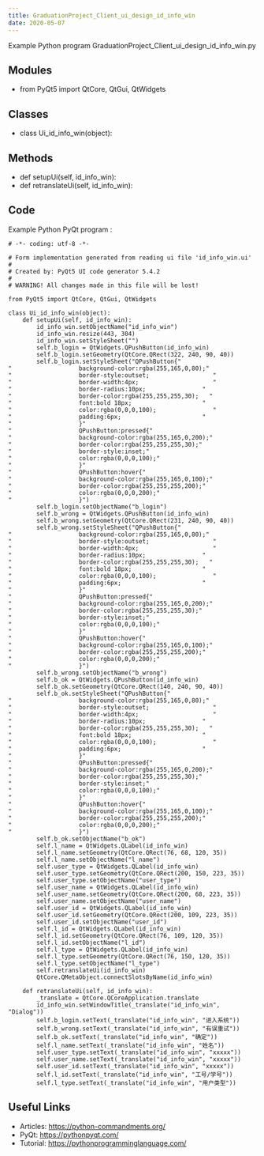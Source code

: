 ```yaml
---
title: GraduationProject_Client_ui_design_id_info_win
date: 2020-05-07
---
```

Example Python program GraduationProject_Client_ui_design_id_info_win.py

## Modules

* from PyQt5 import QtCore, QtGui, QtWidgets

## Classes

* class Ui_id_info_win(object):

## Methods

* def setupUi(self, id_info_win):
* def retranslateUi(self, id_info_win):

## Code

Example Python PyQt program :

    # -*- coding: utf-8 -*-
    
    # Form implementation generated from reading ui file 'id_info_win.ui'
    #
    # Created by: PyQt5 UI code generator 5.4.2
    #
    # WARNING! All changes made in this file will be lost!
    
    from PyQt5 import QtCore, QtGui, QtWidgets
    
    class Ui_id_info_win(object):
        def setupUi(self, id_info_win):
            id_info_win.setObjectName("id_info_win")
            id_info_win.resize(443, 304)
            id_info_win.setStyleSheet("")
            self.b_login = QtWidgets.QPushButton(id_info_win)
            self.b_login.setGeometry(QtCore.QRect(322, 240, 90, 40))
            self.b_login.setStyleSheet("QPushButton{"
    "                   background-color:rgba(255,165,0,80);"
    "                   border-style:outset;                  "
    "                   border-width:4px;                     "
    "                   border-radius:10px;                "
    "                   border-color:rgba(255,255,255,30);   "
    "                   font:bold 18px;                    "
    "                   color:rgba(0,0,0,100);                "
    "                   padding:6px;                       "
    "                   }"
    "                   QPushButton:pressed{"
    "                   background-color:rgba(255,165,0,200);"
    "                   border-color:rgba(255,255,255,30);"
    "                   border-style:inset;"
    "                   color:rgba(0,0,0,100);"
    "                   }"
    "                   QPushButton:hover{"
    "                   background-color:rgba(255,165,0,100);"
    "                   border-color:rgba(255,255,255,200);"
    "                   color:rgba(0,0,0,200);"
    "                   }")
            self.b_login.setObjectName("b_login")
            self.b_wrong = QtWidgets.QPushButton(id_info_win)
            self.b_wrong.setGeometry(QtCore.QRect(231, 240, 90, 40))
            self.b_wrong.setStyleSheet("QPushButton{"
    "                   background-color:rgba(255,165,0,80);"
    "                   border-style:outset;                  "
    "                   border-width:4px;                     "
    "                   border-radius:10px;                "
    "                   border-color:rgba(255,255,255,30);   "
    "                   font:bold 18px;                    "
    "                   color:rgba(0,0,0,100);                "
    "                   padding:6px;                       "
    "                   }"
    "                   QPushButton:pressed{"
    "                   background-color:rgba(255,165,0,200);"
    "                   border-color:rgba(255,255,255,30);"
    "                   border-style:inset;"
    "                   color:rgba(0,0,0,100);"
    "                   }"
    "                   QPushButton:hover{"
    "                   background-color:rgba(255,165,0,100);"
    "                   border-color:rgba(255,255,255,200);"
    "                   color:rgba(0,0,0,200);"
    "                   }")
            self.b_wrong.setObjectName("b_wrong")
            self.b_ok = QtWidgets.QPushButton(id_info_win)
            self.b_ok.setGeometry(QtCore.QRect(140, 240, 90, 40))
            self.b_ok.setStyleSheet("QPushButton{"
    "                   background-color:rgba(255,165,0,80);"
    "                   border-style:outset;                  "
    "                   border-width:4px;                     "
    "                   border-radius:10px;                "
    "                   border-color:rgba(255,255,255,30);   "
    "                   font:bold 18px;                    "
    "                   color:rgba(0,0,0,100);                "
    "                   padding:6px;                       "
    "                   }"
    "                   QPushButton:pressed{"
    "                   background-color:rgba(255,165,0,200);"
    "                   border-color:rgba(255,255,255,30);"
    "                   border-style:inset;"
    "                   color:rgba(0,0,0,100);"
    "                   }"
    "                   QPushButton:hover{"
    "                   background-color:rgba(255,165,0,100);"
    "                   border-color:rgba(255,255,255,200);"
    "                   color:rgba(0,0,0,200);"
    "                   }")
            self.b_ok.setObjectName("b_ok")
            self.l_name = QtWidgets.QLabel(id_info_win)
            self.l_name.setGeometry(QtCore.QRect(76, 68, 120, 35))
            self.l_name.setObjectName("l_name")
            self.user_type = QtWidgets.QLabel(id_info_win)
            self.user_type.setGeometry(QtCore.QRect(200, 150, 223, 35))
            self.user_type.setObjectName("user_type")
            self.user_name = QtWidgets.QLabel(id_info_win)
            self.user_name.setGeometry(QtCore.QRect(200, 68, 223, 35))
            self.user_name.setObjectName("user_name")
            self.user_id = QtWidgets.QLabel(id_info_win)
            self.user_id.setGeometry(QtCore.QRect(200, 109, 223, 35))
            self.user_id.setObjectName("user_id")
            self.l_id = QtWidgets.QLabel(id_info_win)
            self.l_id.setGeometry(QtCore.QRect(76, 109, 120, 35))
            self.l_id.setObjectName("l_id")
            self.l_type = QtWidgets.QLabel(id_info_win)
            self.l_type.setGeometry(QtCore.QRect(76, 150, 120, 35))
            self.l_type.setObjectName("l_type")
            self.retranslateUi(id_info_win)
            QtCore.QMetaObject.connectSlotsByName(id_info_win)
    
        def retranslateUi(self, id_info_win):
            _translate = QtCore.QCoreApplication.translate
            id_info_win.setWindowTitle(_translate("id_info_win", "Dialog"))
            self.b_login.setText(_translate("id_info_win", "进入系统"))
            self.b_wrong.setText(_translate("id_info_win", "有误重试"))
            self.b_ok.setText(_translate("id_info_win", "确定"))
            self.l_name.setText(_translate("id_info_win", "姓名"))
            self.user_type.setText(_translate("id_info_win", "xxxxx"))
            self.user_name.setText(_translate("id_info_win", "xxxxx"))
            self.user_id.setText(_translate("id_info_win", "xxxxx"))
            self.l_id.setText(_translate("id_info_win", "工号/学号"))
            self.l_type.setText(_translate("id_info_win", "用户类型"))
    
    

## Useful Links

- Articles: https://python-commandments.org/
- PyQt: https://pythonpyqt.com/
- Tutorial: https://pythonprogramminglanguage.com/
